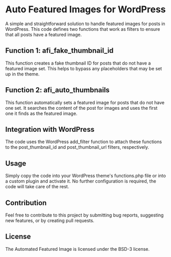 # Auto Featured Images for WordPress
A simple and straightforward solution to handle featured images for posts in WordPress. This code defines two functions that work as filters to ensure that all posts have a featured image.

## Function 1: afi_fake_thumbnail_id
This function creates a fake thumbnail ID for posts that do not have a featured image set. This helps to bypass any placeholders that may be set up in the theme.

## Function 2: afi_auto_thumbnails
This function automatically sets a featured image for posts that do not have one set. It searches the content of the post for images and uses the first one it finds as the featured image.

## Integration with WordPress
The code uses the WordPress add_filter function to attach these functions to the post_thumbnail_id and post_thumbnail_url filters, respectively.

## Usage
Simply copy the code into your WordPress theme's functions.php file or into a custom plugin and activate it. No further configuration is required, the code will take care of the rest.

## Contribution
Feel free to contribute to this project by submitting bug reports, suggesting new features, or by creating pull requests.

## License

The Automated Featured Image is licensed under the BSD-3 license.
